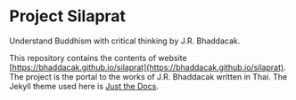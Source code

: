 # Project Silaprat
Understand Buddhism with critical thinking by J.R. Bhaddacak.

This repository contains the contents of website [https://bhaddacak.github.io/silaprat](https://bhaddacak.github.io/silaprat). The project is the portal to the works of J.R. Bhaddacak written in Thai. The Jekyll theme used here is [Just the Docs](https://just-the-docs.github.io/just-the-docs/).
